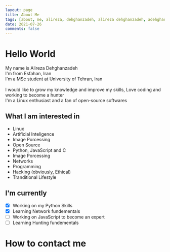 ```yaml
---
layout: page
title: About Me
tags: [about, me, alireza, dehghanzadeh, alireza dehghanzadeh, adehghanzadeh]
date: 2021-07-26
comments: false
---
```

    
# Hello World
My name is Alireza Dehghanzadeh<br>
I'm from Esfahan, Iran<br>
I'm a MSc student at University of Tehran, Iran<br><br>
I would like to grow my knowledge and improve my skills, Love coding and working to become a hunter<br>
I'm a Linux enthusiast and a fan of open-source softwares<br>

## What I am interested in
* Linux
* Artificial Inteligence
* Image Porcessing
* Open Source
* Python, JavaScript and C
* Image Porcessing
* Networks
* Programming
* Hacking (obviously, Ethical)
* Tranditional Lifestyle

## I'm currently
- [x]    Working on my Python Skills
- [x]    Learning Network fundementals
- [ ]    Working on JavaScript to become an expert
- [ ]    Learning Hunting fundementals

# How to contact me
<div markdown="0"><a href="http://telegram.me/DehghanzadehBot" class="btn btn-info"><i class="fa fa-fw fa-telegram" style="font-size: 2.05em;"></i></a></div>

<a href="http://telegram.me/DehghanzadehBot"><i class="fa fa-fw fa-telegram" style="font-size: 3.1em; color: #308CBC" ></i></a>
